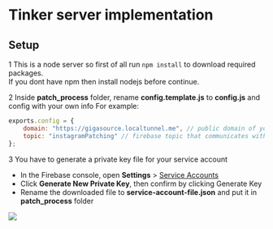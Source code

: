 # Tinker server implementation
## Setup
1 This is a node server so first of all run `npm install` to download required packages.  
    If you dont have npm then install nodejs before continue.
    
2 Inside <b>patch_process</b> folder, rename <b>config.template.js</b> to <b>config.js</b> and config with your own info
For example:
```javascript 1.6
exports.config = {
    domain: "https://gigasource.localtunnel.me", // public domain of your hosting server
    topic: "instagramPatching" // firebase topic that communicates with android device
};
```
3 You have to generate a private key file for your service account  
- In the Firebase console, open <b>Settings</b> > [Service Accounts](https://console.firebase.google.com/project/_/settings/serviceaccounts/adminsdk)
- Click <b>Generate New Private Key</b>, then confirm by clicking </b>Generate Key</b>
- Rename the downloaded file to <b>service-account-file.json</b> and put it in <b>patch_process</b> folder
<img src="https://i.imgur.com/UUV4hP5.png" />

